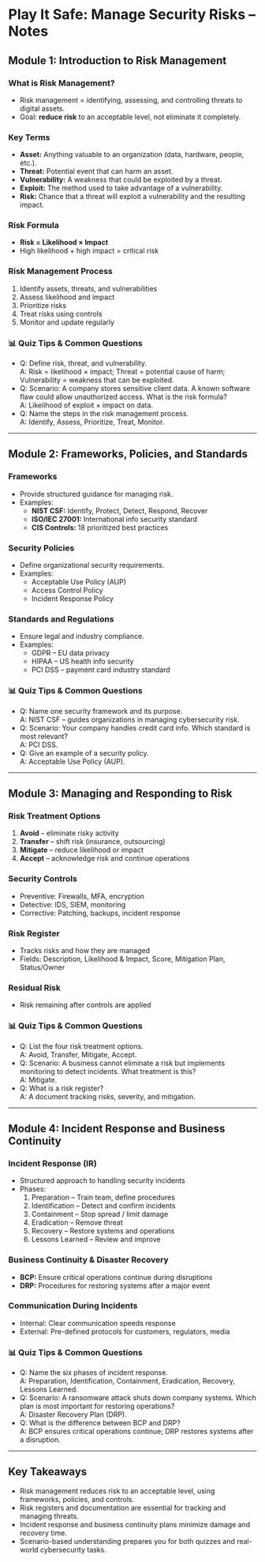 # Play It Safe: Manage Security Risks – Notes

## Module 1: Introduction to Risk Management

### What is Risk Management?
- Risk management = identifying, assessing, and controlling threats to digital assets.
- Goal: **reduce risk** to an acceptable level, not eliminate it completely.

### Key Terms
- **Asset:** Anything valuable to an organization (data, hardware, people, etc.).
- **Threat:** Potential event that can harm an asset.
- **Vulnerability:** A weakness that could be exploited by a threat.
- **Exploit:** The method used to take advantage of a vulnerability.
- **Risk:** Chance that a threat will exploit a vulnerability and the resulting impact.

### Risk Formula
- **Risk = Likelihood × Impact**
- High likelihood + high impact = critical risk

### Risk Management Process
1. Identify assets, threats, and vulnerabilities
2. Assess likelihood and impact
3. Prioritize risks
4. Treat risks using controls
5. Monitor and update regularly

### 📊 Quiz Tips & Common Questions
- Q: Define risk, threat, and vulnerability.  
  A: Risk = likelihood × impact; Threat = potential cause of harm; Vulnerability = weakness that can be exploited.  
- Q: Scenario: A company stores sensitive client data. A known software flaw could allow unauthorized access. What is the risk formula?  
  A: Likelihood of exploit × impact on data.  
- Q: Name the steps in the risk management process.  
  A: Identify, Assess, Prioritize, Treat, Monitor.

---

## Module 2: Frameworks, Policies, and Standards

### Frameworks
- Provide structured guidance for managing risk.
- Examples:
  - **NIST CSF:** Identify, Protect, Detect, Respond, Recover
  - **ISO/IEC 27001:** International info security standard
  - **CIS Controls:** 18 prioritized best practices

### Security Policies
- Define organizational security requirements.
- Examples:
  - Acceptable Use Policy (AUP)  
  - Access Control Policy  
  - Incident Response Policy

### Standards and Regulations
- Ensure legal and industry compliance.
- Examples:
  - GDPR – EU data privacy  
  - HIPAA – US health info security  
  - PCI DSS – payment card industry standard

### 📊 Quiz Tips & Common Questions
- Q: Name one security framework and its purpose.  
  A: NIST CSF – guides organizations in managing cybersecurity risk.  
- Q: Scenario: Your company handles credit card info. Which standard is most relevant?  
  A: PCI DSS.  
- Q: Give an example of a security policy.  
  A: Acceptable Use Policy (AUP).

---

## Module 3: Managing and Responding to Risk

### Risk Treatment Options
1. **Avoid** – eliminate risky activity  
2. **Transfer** – shift risk (insurance, outsourcing)  
3. **Mitigate** – reduce likelihood or impact  
4. **Accept** – acknowledge risk and continue operations

### Security Controls
- Preventive: Firewalls, MFA, encryption  
- Detective: IDS, SIEM, monitoring  
- Corrective: Patching, backups, incident response

### Risk Register
- Tracks risks and how they are managed  
- Fields: Description, Likelihood & Impact, Score, Mitigation Plan, Status/Owner

### Residual Risk
- Risk remaining after controls are applied

### 📊 Quiz Tips & Common Questions
- Q: List the four risk treatment options.  
  A: Avoid, Transfer, Mitigate, Accept.  
- Q: Scenario: A business cannot eliminate a risk but implements monitoring to detect incidents. What treatment is this?  
  A: Mitigate.  
- Q: What is a risk register?  
  A: A document tracking risks, severity, and mitigation.

---

## Module 4: Incident Response and Business Continuity

### Incident Response (IR)
- Structured approach to handling security incidents
- Phases:
  1. Preparation – Train team, define procedures  
  2. Identification – Detect and confirm incidents  
  3. Containment – Stop spread / limit damage  
  4. Eradication – Remove threat  
  5. Recovery – Restore systems and operations  
  6. Lessons Learned – Review and improve

### Business Continuity & Disaster Recovery
- **BCP:** Ensure critical operations continue during disruptions  
- **DRP:** Procedures for restoring systems after a major event

### Communication During Incidents
- Internal: Clear communication speeds response  
- External: Pre-defined protocols for customers, regulators, media

### 📊 Quiz Tips & Common Questions
- Q: Name the six phases of incident response.  
  A: Preparation, Identification, Containment, Eradication, Recovery, Lessons Learned.  
- Q: Scenario: A ransomware attack shuts down company systems. Which plan is most important for restoring operations?  
  A: Disaster Recovery Plan (DRP).  
- Q: What is the difference between BCP and DRP?  
  A: BCP ensures critical operations continue; DRP restores systems after a disruption.

---

## Key Takeaways
- Risk management reduces risk to an acceptable level, using frameworks, policies, and controls.  
- Risk registers and documentation are essential for tracking and managing threats.  
- Incident response and business continuity plans minimize damage and recovery time.  
- Scenario-based understanding prepares you for both quizzes and real-world cybersecurity tasks.
